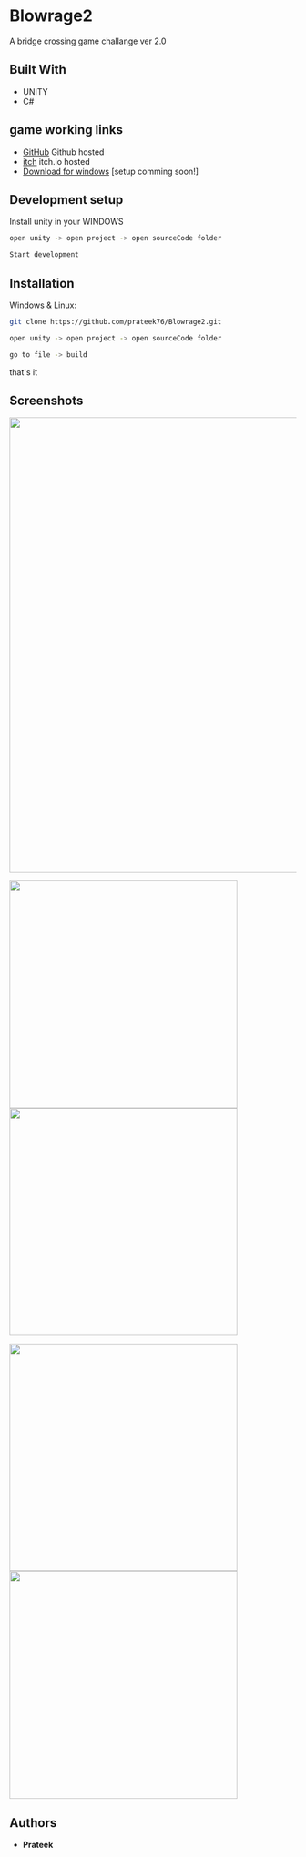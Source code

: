 # Blowrage2
A bridge crossing game challange ver 2.0

## Built With

* UNITY
* C#

## game working links

* [GitHub](https://prateek76.github.io/Blowrage2/) Github hosted
* [itch](https://prateek76.itch.io/blowrage) itch.io hosted
* [Download for windows](#) [setup comming soon!]



## Development setup

Install unity in your WINDOWS

```sh
open unity -> open project -> open sourceCode folder
```

```sh
Start development
```


## Installation

Windows & Linux:

```sh
git clone https://github.com/prateek76/Blowrage2.git
```


```sh
open unity -> open project -> open sourceCode folder
```

```sh
go to file -> build
```

that's it

## Screenshots
<img src="https://prateek76.github.io/Blowrage2/screen/1.png" width="800">

<img src="https://prateek76.github.io/Blowrage2/screen/2.png" width="400">            <img src="https://prateek76.github.io/Blowrage2/screen/3.png" width="400">

<img src="https://prateek76.github.io/Blowrage2/screen/4.png" width="400">            <img src="https://prateek76.github.io/Blowrage2/screen/5.png" width="400">


## Authors

* **Prateek** 
